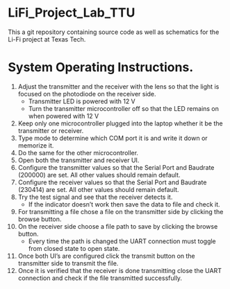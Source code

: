 # LiFi_Project_Lab_TTU
This a git repository containing source code as well as schematics for the Li-Fi project at Texas Tech.
# System Operating Instructions.
1.	Adjust the transmitter and the receiver with the lens so that the light is focused on the photodiode on the receiver side.
	*	Transmitter LED is powered with 12 V
	*	Turn the transmitter microcontroller off so that the LED remains on when powered with 12 V
2.	Keep only one microcontroller plugged into the laptop whether it be the transmitter or receiver.
3.	Type mode to determine which COM port it is and write it down or memorize it.
4.	Do the same for the other microcontroller.
5.	Open both the transmitter and receiver UI.
6.	Configure the transmitter values so that the Serial Port and Baudrate (200000) are set. All other values should remain default.
7.	Configure the receiver values so that the Serial Port and Baudrate (230414) are set. All other values should remain default.
8.	Try the test signal and see that the receiver detects it.
	*	If the indicator doesn’t work then save the data to file and check it.
9.	For transmitting a file chose a file on the transmitter side by clicking the browse button.
10.	On the receiver side choose a file path to save by clicking the browse button.
	*	Every time the path is changed the UART connection must toggle from closed state to open state.
11.	Once both UI’s are configured click the transmit button on the transmitter side to transmit the file.
12.	Once it is verified that the receiver is done transmitting close the UART connection and check if the file transmitted successfully.
